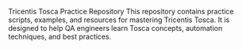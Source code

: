 Tricentis Tosca Practice Repository
This repository contains practice scripts, examples, and resources for mastering Tricentis Tosca. It is designed to help QA engineers learn Tosca concepts, automation techniques, and best practices.
